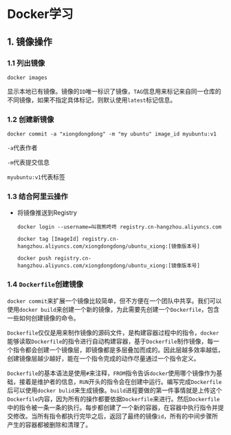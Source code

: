 # Docker学习

## 1. 镜像操作
### 1.1 列出镜像

`docker images`

显示本地已有镜像。镜像的`ID`唯一标识了镜像，`TAG`信息用来标记来自同一仓库的不同镜像，如果不指定具体标记，则默认使用`latest`标记信息。


### 1.2  创建新镜像

`docker commit -a "xiongdongdong" -m "my ubuntu" image_id myubuntu:v1 `

`-a`代表作者

`-m`代表提交信息

`myubuntu:v1`代表标签

### 1.3  结合阿里云操作

* 将镜像推送到Registry

  `docker login --username=叫我熊咚咚 registry.cn-hangzhou.aliyuncs.com`

  `docker tag [ImageId] registry.cn-hangzhou.aliyuncs.com/xiongdongdong/ubuntu_xiong:[镜像版本号]`

  `docker push registry.cn-hangzhou.aliyuncs.com/xiongdongdong/ubuntu_xiong:[镜像版本号]`
### 1.4 `Dockerfile`创建镜像

`docker commit`来扩展一个镜像比较简单，但不方便在一个团队中共享。我们可以使用`docker build`来创建一个新的镜像，为此需要先创建一个`Dockerfile`，包含一些如何创建镜像的命令。

`Dockerfile`仅仅是用来制作镜像的源码文件，是构建容器过程中的指令，`docker`能够读取`Dockerfile`的指令进行自动构建容器，基于`Dockerfile`制作镜像，每一个指令都会创建一个镜像层，即镜像都是多层叠加而成的。因此层越多效率越低，创建镜像层越少越好，能在一个指令完成的动作尽量通过一个指令定义。

`Dockerfile`的基本语法是使用`#`来注释，`FROM`指令告诉`docker`使用哪个镜像作为基础，接着是维护者的信息，`RUN`开头的指令会在创建中运行。编写完成`Dockerfile`后可以使用`docker bulid`来生成镜像。`build`进程要做的第一件事情就是上传这个`Dockerfile`内容，因为所有的操作都要依据`Dockerfile`来进行。然后`Dockerfile`中的指令被一条一条的执行。每步都创建了一个新的容器，在容器中执行指令并提交修改。当所有指令都执行完毕之后，返回了最终的镜像`id`，所有的中间步骤所产生的容器都被删除和清理了。
